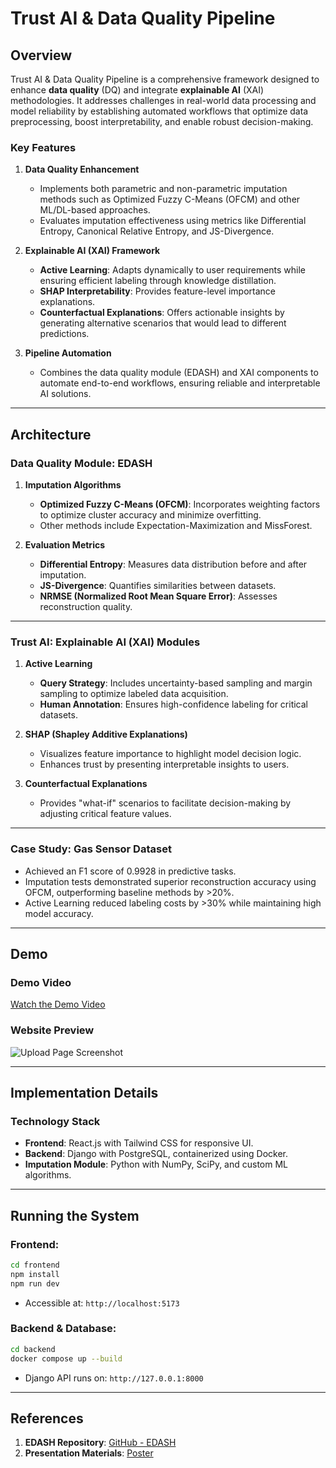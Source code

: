 # Trust AI & Data Quality Pipeline

## Overview
Trust AI & Data Quality Pipeline is a comprehensive framework designed to enhance **data quality** (DQ) and integrate **explainable AI** (XAI) methodologies. It addresses challenges in real-world data processing and model reliability by establishing automated workflows that optimize data preprocessing, boost interpretability, and enable robust decision-making.

### Key Features
1. **Data Quality Enhancement**  
   - Implements both parametric and non-parametric imputation methods such as Optimized Fuzzy C-Means (OFCM) and other ML/DL-based approaches.  
   - Evaluates imputation effectiveness using metrics like Differential Entropy, Canonical Relative Entropy, and JS-Divergence.  

2. **Explainable AI (XAI) Framework**  
   - **Active Learning**: Adapts dynamically to user requirements while ensuring efficient labeling through knowledge distillation.  
   - **SHAP Interpretability**: Provides feature-level importance explanations.  
   - **Counterfactual Explanations**: Offers actionable insights by generating alternative scenarios that would lead to different predictions.

3. **Pipeline Automation**  
   - Combines the data quality module (EDASH) and XAI components to automate end-to-end workflows, ensuring reliable and interpretable AI solutions.

---

## Architecture

### Data Quality Module: EDASH
1. **Imputation Algorithms**  
   - **Optimized Fuzzy C-Means (OFCM)**: Incorporates weighting factors to optimize cluster accuracy and minimize overfitting.  
   - Other methods include Expectation-Maximization and MissForest.

2. **Evaluation Metrics**  
   - **Differential Entropy**: Measures data distribution before and after imputation.  
   - **JS-Divergence**: Quantifies similarities between datasets.  
   - **NRMSE (Normalized Root Mean Square Error)**: Assesses reconstruction quality.

---

### Trust AI: Explainable AI (XAI) Modules
1. **Active Learning**  
   - **Query Strategy**: Includes uncertainty-based sampling and margin sampling to optimize labeled data acquisition.  
   - **Human Annotation**: Ensures high-confidence labeling for critical datasets.

2. **SHAP (Shapley Additive Explanations)**  
   - Visualizes feature importance to highlight model decision logic.  
   - Enhances trust by presenting interpretable insights to users.

3. **Counterfactual Explanations**  
   - Provides "what-if" scenarios to facilitate decision-making by adjusting critical feature values.

---

### Case Study: Gas Sensor Dataset
- Achieved an F1 score of 0.9928 in predictive tasks.  
- Imputation tests demonstrated superior reconstruction accuracy using OFCM, outperforming baseline methods by >20%.  
- Active Learning reduced labeling costs by >30% while maintaining high model accuracy.

---

## Demo

### Demo Video
[Watch the Demo Video](https://drive.google.com/file/d/139Pvr70YTwli5xncJ-YmR7Yg80sOhYu2/view?usp=sharing)

### Website Preview
![Upload Page Screenshot](./image/upload_page.png)

---

## Implementation Details

### Technology Stack
- **Frontend**: React.js with Tailwind CSS for responsive UI.  
- **Backend**: Django with PostgreSQL, containerized using Docker.  
- **Imputation Module**: Python with NumPy, SciPy, and custom ML algorithms.

---

## Running the System

### Frontend:
```bash
cd frontend
npm install
npm run dev
```
- Accessible at: `http://localhost:5173`

### Backend & Database:
```bash
cd backend
docker compose up --build
```
- Django API runs on: `http://127.0.0.1:8000`

---

## References
1. **EDASH Repository**: [GitHub - EDASH](https://github.com/forbes110/EDASH)  
2. **Presentation Materials**: [Poster](./image/Poster.png)
